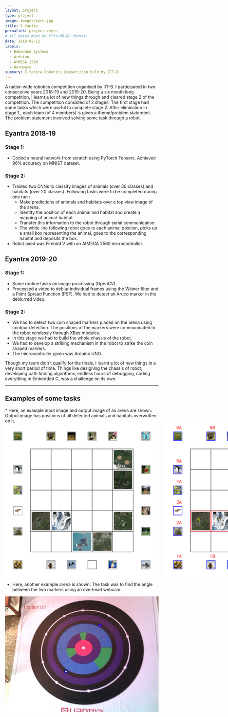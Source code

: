 ```yaml
---
layout: project
type: project
image: images/eyrc.jpg
title: E-Yantra
permalink: projects/eyrc
# All dates must be YYYY-MM-DD format!
date: 2019-08-12
labels:
  - Embedded Systems
  - Arduino
  - AtMEGA 2560
  - Hardware
summary: E-Yantra Robotics Competition held by IIT-B
---
```


A nation wide robotics competition organised by IIT-B. I participated in two consecutive years 2018-19 and 2019-20. Being a six month long competition, I learnt a lot of new things through and cleared stage 2 of the competition. 
The competition consisted of 2 stages. The first stage had some tasks which were useful to complete stage 2. After elimination in stage 1 , each team (of 4 members) is given a theme/problem statement. The problem statement involved solving some task through a robot.  

## Eyantra 2018-19 
### Stage 1:
* Coded a neural network from scratch using PyTorch Tensors. Achieved 96% accuracy on MNIST dataset.  

### Stage 2:
* Trained two CNNs to classify images of animals (over 30 classes) and habitats (over 20 classes). Following tasks were to be completed during one run :
    * Make predictions of animals and habitats over a top view image of the arena.
    * Identify the position of each animal and habitat and create a mapping of animal-habitat.
    * Transfer this information to the robot through serial communication.
    * The white line following robot goes to each animal position, picks up a small box representing the animal, goes to the corresponding habitat and deposits the box.
* Robot used was Firebird V with an AtMEGA 2560 microcontroller.

## Eyantra 2019-20
### Stage 1:
* Some routine tasks on image processing (OpenCV).
* Processed a video to deblur individual frames using the Weiner filter and a Point Spread Function (PSF). We had to detect an Aruco marker in the deblurred video.  

### Stage 2:
* We had to detect two coin shaped markers placed on the arena using contour detection. The positions of the markers were communicated to the robot wirelessly through XBee modules. 
* In this stage we had to build the whole chassis of the robot. 
* We had to develop a striking mechanism in the robot to strike the coin shaped markers.
* The microcontroller given was Arduino UNO.

Though my team didn't qualify for the finals, I learnt a lot of new things in a very short period of time. Things like designing the chassis of robot, developing path finding algorithms, endless hours of debugging, coding everything in Embedded C, was a challenge on its own.
  
<hr> 
<h2> Examples of some tasks</h2>  
* Here, an example input image and output image of an arena are shown. Output image has positions of all detected animals and habitats overwritten on it. 
<div class="ui two columns medium images" align="center">
    <img class="ui image" src="../images/eyrc1.png">
    <img class="ui image" src="../images/output1.png">
</div>

* Here, another example arena is shown. The task was to find the angle between the two markers using an overhead webcam.
<div class="ui one columns medium images" align="center"> 
    <img class="ui medium center image" src="../images/eyrc2.jpeg">
</div> 